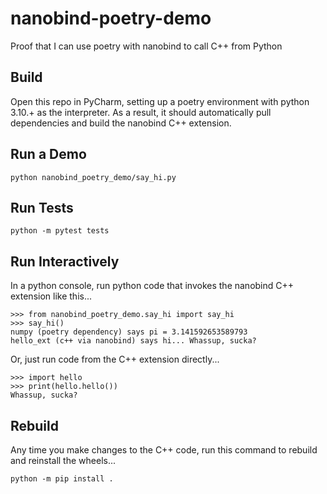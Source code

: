 # nanobind-poetry-demo
Proof that I can use poetry with nanobind to call C++ from Python

## Build
Open this repo in PyCharm, setting up a poetry environment with python 3.10.+ as the interpreter. As a result, it should automatically pull dependencies and build the nanobind C++ extension. 

## Run a Demo
`
python nanobind_poetry_demo/say_hi.py
`

## Run Tests
`
python -m pytest tests
`

## Run Interactively
In a python console, run python code that invokes the nanobind C++ extension like this...

```
>>> from nanobind_poetry_demo.say_hi import say_hi
>>> say_hi()
numpy (poetry dependency) says pi = 3.141592653589793
hello_ext (c++ via nanobind) says hi... Whassup, sucka?
```

Or, just run code from the C++ extension directly...
```
>>> import hello
>>> print(hello.hello())
Whassup, sucka?
```

## Rebuild
Any time you make changes to the C++ code, run this command to rebuild and reinstall the wheels...  

`
python -m pip install .
`
